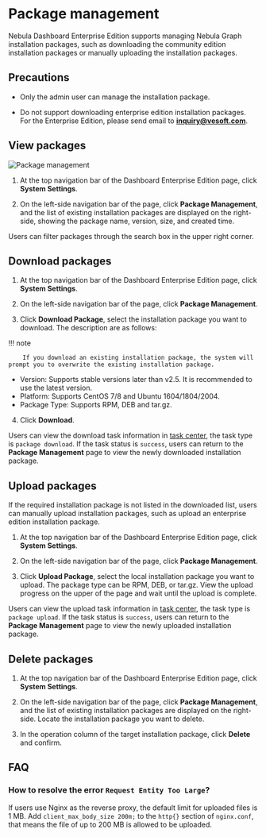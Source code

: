 # Package management

Nebula Dashboard Enterprise Edition supports managing Nebula Graph installation packages, such as downloading the community edition installation packages or manually uploading the installation packages.

## Precautions

- Only the admin user can manage the installation package.

- Do not support downloading enterprise edition installation packages. For the Enterprise Edition, please send email to **inquiry@vesoft.com**.

## View packages

![Package management](https://docs-cdn.nebula-graph.com.cn/figures/package-manage-22-6-7-en.png)

1. At the top navigation bar of the Dashboard Enterprise Edition page, click **System Settings**.

2. On the left-side navigation bar of the page, click **Package Management**, and the list of existing installation packages are displayed on the right-side, showing the package name, version, size, and created time.

Users can filter packages through the search box in the upper right corner.

## Download packages

1. At the top navigation bar of the Dashboard Enterprise Edition page, click **System Settings**.

2. On the left-side navigation bar of the page, click **Package Management**.

3. Click **Download Package**, select the installation package you want to download. The description are as follows:

  !!! note

        If you download an existing installation package, the system will prompt you to overwrite the existing installation package.

  - Version: Supports stable versions later than v2.5. It is recommended to use the latest version.
  - Platform: Supports CentOS 7/8 and Ubuntu 1604/1804/2004.
  - Package Type: Supports RPM, DEB and tar.gz.

4. Click **Download**.

Users can view the download task information in [task center](10.tasks.md), the task type is `package download`. If the task status is `success`, users can return to the **Package Management** page to view the newly downloaded installation package.

## Upload packages

If the required installation package is not listed in the downloaded list, users can manually upload installation packages, such as upload an enterprise edition installation package.

1. At the top navigation bar of the Dashboard Enterprise Edition page, click **System Settings**.

2. On the left-side navigation bar of the page, click **Package Management**.

3. Click **Upload Package**, select the local installation package you want to upload. The package type can be RPM, DEB, or tar.gz. View the upload progress on the upper of the page and wait until the upload is complete.

Users can view the upload task information in [task center](10.tasks.md), the task type is `package upload`. If the task status is `success`, users can return to the **Package Management** page to view the newly uploaded installation package.

## Delete packages

1. At the top navigation bar of the Dashboard Enterprise Edition page, click **System Settings**.

2. On the left-side navigation bar of the page, click **Package Management**, and the list of existing installation packages are displayed on the right-side. Locate the installation package you want to delete.

3. In the operation column of the target installation package, click **Delete** and confirm.

## FAQ

### How to resolve the error `Request Entity Too Large`?

If users use Nginx as the reverse proxy, the default limit for uploaded files is 1 MB. Add `client_max_body_size 200m;` to the `http{}` section of `nginx.conf`, that means the file of up to 200 MB is allowed to be uploaded.
